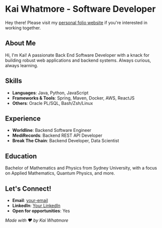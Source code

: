 # Kai Whatmore - Software Developer
Hey there! Please visit my [personal folio website](https://kaiowhatmore.github.io/) if you're interested in working together.  

## About Me
Hi, I'm Kai! A passionate Back End Software Developer with a knack for building robust web applications and backend systems. Always curious, always learning.

## Skills
- **Languages**: Java, Python, JavaScript
- **Frameworks & Tools**: Spring, Maven, Docker, AWS, ReactJS
- **Others**: Oracle PL/SQL, Bash/Zsh/Linux

## Experience
- **Worldline**: Backend Software Engineer
- **MediRecords**: Backend REST API Developer
- **Break The Chain**: Backend Developer, Data Scientist

## Education
Bachelor of Mathematics and Physics from Sydney University, with a focus on Applied Mathematics, Quantum Physics, and more.

## Let's Connect!
- **Email**: [your-email](mailto:your-email@example.com)
- **LinkedIn**: [Your LinkedIn](https://www.linkedin.com)
- **Open for opportunities**: Yes

_Made with ❤️ by Kai Whatmore_
